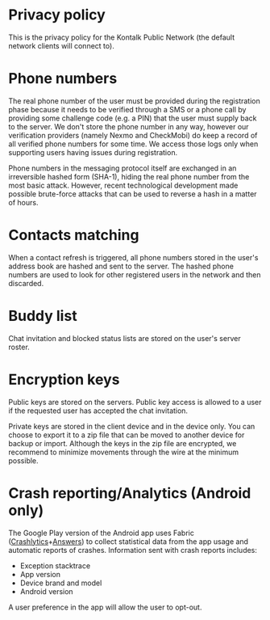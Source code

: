 Privacy policy
==============

This is the privacy policy for the Kontalk Public Network (the default network clients will connect to).

Phone numbers
=============
The real phone number of the user must be provided during the registration phase because it needs to be verified through a SMS or a phone call by providing some challenge code (e.g. a PIN) that the user must supply back to the server. We don't store the phone number in any way, however our verification providers (namely Nexmo and CheckMobi) do keep a record of all verified phone numbers for some time. We access those logs only when supporting users having issues during registration.

Phone numbers in the messaging protocol itself are exchanged in an irreversible hashed form (SHA-1), hiding the real phone number from the most basic attack. However, recent technological development made possible brute-force attacks that can be used to reverse a hash in a matter of hours.

Contacts matching
=================
When a contact refresh is triggered, all phone numbers stored in the user's address book are hashed and sent to the server. The hashed phone numbers are used to look for other registered users in the network and then discarded.

Buddy list
==========
Chat invitation and blocked status lists are stored on the user's server roster.

Encryption keys
===============
Public keys are stored on the servers. Public key access is allowed to a user if the requested user has accepted the chat invitation.

Private keys are stored in the client device and in the device only. You can choose to export it to a zip file that can be moved to another device for backup or import. Although the keys in the zip file are encrypted, we recommend to minimize movements through the wire at the minimum possible.

Crash reporting/Analytics (Android only)
========================================
The Google Play version of the Android app uses Fabric ([Crashlytics](https://try.crashlytics.com/terms/)+[Answers](https://answers.io/privacy)) to collect statistical data from the app usage and automatic reports of crashes. Information sent with crash reports includes:

* Exception stacktrace
* App version
* Device brand and model
* Android version

A user preference in the app will allow the user to opt-out.
